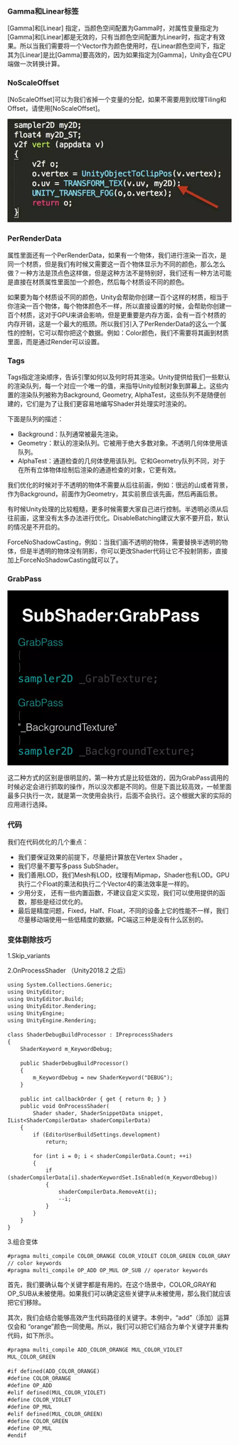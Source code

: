### Gamma和Linear标签

[Gamma]和[Linear] 指定，当颜色空间配置为Gamma时，对属性变量指定为[Gamma]和[Linear]都是无效的，只有当颜色空间配置为Linear时，指定才有效果。所以当我们需要将一个Vector作为颜色使用时，在Linear颜色空间下，指定其为[Linear]是比[Gamma]要高效的，因为如果指定为[Gamma]，Unity会在CPU端做一次转换计算。

### NoScaleOffset

[NoScaleOffset]可以为我们省掉一个变量的分配，如果不需要用到纹理Tiling和Offset，请使用[NoScaleOffset]。

![img](imgs/640.webp)

### PerRenderData

属性里面还有一个PerRenderData，如果有一个物体，我们进行渲染一百次，是同一个材质，但是我们有时候又需要这一百个物体显示为不同的颜色，那么怎么做？一种方法是顶点色这样做，但是这种方法不是特别好，我们还有一种方法可能是直接在材质属性里面加一个颜色，然后每个材质设不同的颜色。

如果要为每个材质设不同的颜色，Unity会帮助你创建一百个这样的材质，相当于你渲染一百个物体，每个物体颜色不一样，所以直接设置的时候，会帮助你创建一百个材质，这对于GPU来讲会影响，但是更重要是内存方面，会有一百个材质的内存开销，这是一个最大的瓶颈。所以我们引入了PerRenderData的这么一个属性的控制，它可以帮你把这个数据。例如：Color颜色，我们不需要将其画到材质里面，而是通过Render可以设置。

### Tags

Tags指定渲染顺序，告诉引擎如何以及何时将其渲染。Unity提供给我们一些默认的渲染队列，每一个对应一个唯一的值，来指导Unity绘制对象到屏幕上。这些内置的渲染队列被称为Background, Geometry, AlphaTest，这些队列不是随便创建的，它们是为了让我们更容易地编写Shader并处理实时渲染的。

下面是队列的描述：

- Background：队列通常被最先渲染。	
- Geometry：默认的渲染队列。它被用于绝大多数对象。不透明几何体使用该队列。
- AlphaTest：通道检查的几何体使用该队列。它和Geometry队列不同，对于在所有立体物体绘制后渲染的通道检查的对象，它更有效。	


我们优化的时候对于不透明的物体不需要从后往前画，例如：很远的山或者背景，作为Background，前面作为Geometry，其实前景应该先画，然后再画后景。

有时候Unity处理的比较粗糙，更多时候需要大家自己进行控制。半透明必须从后往前画，这里没有太多办法进行优化。DisableBatching建议大家不要开启，默认的情况是不开启的。

ForceNoShadowCasting，例如：当我们画不透明的物体，需要替换半透明的物体，但是半透明的物体没有阴影，你可以更改Shader代码让它不投射阴影，直接加上ForceNoShadowCasting就可以了。

### GrabPass

<img src="imgs/640-1569664273981.webp" alt="img" style="zoom: 50%;" />

这二种方式的区别是很明显的，第一种方式是比较低效的，因为GrabPass调用的时候必定会进行抓取的操作，所以没次都是不同的。但是下面比较高效，一帧里面最多只执行一次，就是第一次使用会执行，后面不会执行。这个根据大家的实际的应用进行选择。

### 代码


我们在代码优化的几个重点：

- 我们要保证效果的前提下，尽量把计算放在Vertex Shader 。
- 我们尽量不要写多pass SubShader。
- 我们善用LOD，我们Mesh有LOD，纹理有Mipmap，Shader也有LOD。GPU执行二个Float的乘法和执行二个Vector4的乘法效率是一样的。
- 少用分支， 还有一些内置函数，不建议自定义实现，我们可以使用提供的函数，那些是经过优化的。
- 最后是精度问题，Fixed，Half、Float，不同的设备上它的性能不一样，我们尽量移动端使用一些低精度的数据。PC端这三种是没有什么区别的。

### 变体剔除技巧

1.Skip_variants

2.OnProcessShader （Unity2018.2 之后）

```ShaderLab
using System.Collections.Generic;
using UnityEditor;
using UnityEditor.Build;
using UnityEditor.Rendering;
using UnityEngine;
using UnityEngine.Rendering;
 
class ShaderDebugBuildProcessor : IPreprocessShaders
{
    ShaderKeyword m_KeywordDebug;
 
    public ShaderDebugBuildProcessor()
    {
        m_KeywordDebug = new ShaderKeyword("DEBUG");
    }
 
    public int callbackOrder { get { return 0; } }
    public void OnProcessShader(
        Shader shader, ShaderSnippetData snippet, IList<ShaderCompilerData> shaderCompilerData)
    {
        if (EditorUserBuildSettings.development)
            return;
 
        for (int i = 0; i < shaderCompilerData.Count; ++i)
        {
            if (shaderCompilerData[i].shaderKeywordSet.IsEnabled(m_KeywordDebug))
            {
                shaderCompilerData.RemoveAt(i);
                --i;
            }
        }
    }
}
```

3.组合变体

```
#pragma multi_compile COLOR_ORANGE COLOR_VIOLET COLOR_GREEN COLOR_GRAY // color keywords
#pragma multi_compile OP_ADD OP_MUL OP_SUB // operator keywords
```

首先，我们要确认每个关键字都是有用的。在这个场景中，COLOR_GRAY和OP_SUB从未被使用。如果我们可以确定这些关键字从未被使用，那么我们就应该把它们移除。

 其次，我们会结合能够高效产生代码路径的关键字。本例中，“add”（添加）运算仅会和 “orange”颜色一同使用。所以，我们可以把它们结合为单个关键字并重构代码，如下所示。

```ShaderLab
#pragma multi_compile ADD_COLOR_ORANGE MUL_COLOR_VIOLET MUL_COLOR_GREEN
 
#if defined(ADD_COLOR_ORANGE)
#define COLOR_ORANGE
#define OP_ADD
#elif defined(MUL_COLOR_VIOLET)
#define COLOR_VIOLET
#define OP_MUL
#elif defined(MUL_COLOR_GREEN)
#define COLOR_GREEN
#define OP_MUL
#endif
```

